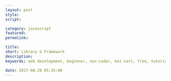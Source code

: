 ```yaml
---
layout: post
style:
script:

category: javascript
featured:
permalink:

title:
short: Library & Framework
description:
keywords: web development, beginner, non-coder, kei nart, free, tutorial, coding, programming, code nart, javascript, function, scope, type

date: 2017-08-28 05:35:00
---
```

